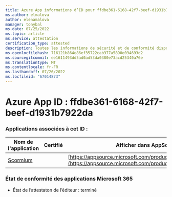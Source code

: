 ```yaml
---
title: Azure App informations d’ID pour ffdbe361-6168-42f7-beef-d1931b7922da
ms.author: elmalova
author: elenamalova
manager: tonybal
ms.date: 07/25/2022
ms.topic: article
ms.service: attestation
certification_type: attested
description: Toutes les informations de sécurité et de conformité disponibles pour ffdbe361-6168-42f7-beef-d1931b7922da.
ms.openlocfilehash: 716121b864e86ef35722cab377a5890e034693d2
ms.sourcegitcommit: ee1611493dd5ad0ad53da0380e73acd25340a76e
ms.translationtype: MT
ms.contentlocale: fr-FR
ms.lasthandoff: 07/26/2022
ms.locfileid: "67014873"
---
```

# <a name="azure-app-id-ffdbe361-6168-42f7-beef-d1931b7922da"></a>Azure App ID : ffdbe361-6168-42f7-beef-d1931b7922da


### <a name="apps-associated-with-this-id"></a>Applications associées à cet ID :
| **Nom de l'application** | **Certifié** | **Afficher dans AppSource** |
|--------------|---------------|-----------------------|
| [Scormium](../forward/WA200004358.md) |  | [https://appsource.microsoft.com/product/office/WA200004358](https://appsource.microsoft.com/product/office/WA200004358) |

### <a name="microsoft-365-app-compliance-status"></a>État de conformité des applications Microsoft 365
- État de l’attestaton de l’éditeur : terminé
